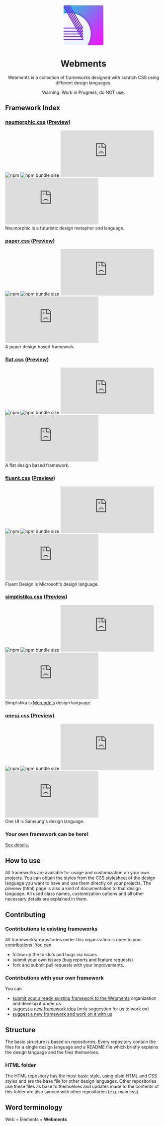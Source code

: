 <p align="center">
  <img alt="webments icon" src="icon.png" width="130px"/>
  <h1 align="center">Webments</h1>
</p>

<p align="center">Webments is a collection of frameworks designed with scratch CSS using different design languages.</p>
<p align="center">Warning: Work in Progress, do NOT use.</p>

## Framework Index

### [neumorphic.css](https://github.com/Webments/neumorphic.css) ([Preview](https://webments.github.io/neumorphic.css/))

![npm](https://img.shields.io/npm/v/webments-neumorphic)
![npm bundle size](https://img.shields.io/bundlephobia/minzip/webments-neumorphic)
[![GitHub stars](https://img.shields.io/github/stars/webments/neumorphic.css?style=social)](https://github.com/Webments/neumorphic.css)
[![GitHub forks](https://img.shields.io/github/forks/webments/neumorphic.css?style=social)](https://github.com/Webments/neumorphic.css/fork)<br>
Neumorphic is a futuristic design metaphor and language.

### [paper.css](https://github.com/Webments/paper.css) ([Preview](https://webments.github.io/paper.css/))

![npm](https://img.shields.io/npm/v/webments-paper)
![npm bundle size](https://img.shields.io/bundlephobia/minzip/webments-paper)
[![GitHub stars](https://img.shields.io/github/stars/webments/paper.css?style=social)](https://github.com/Webments/paper.css)
[![GitHub forks](https://img.shields.io/github/forks/webments/paper.css?style=social)](https://github.com/Webments/paper.css/fork)<br>
A paper design based framework.

### [flat.css](https://github.com/Webments/flat.css) ([Preview](https://webments.github.io/flat.css/))

![npm](https://img.shields.io/npm/v/webments-flat)
![npm bundle size](https://img.shields.io/bundlephobia/minzip/webments-flat)
[![GitHub stars](https://img.shields.io/github/stars/webments/flat.css?style=social)](https://github.com/Webments/flat.css)
[![GitHub forks](https://img.shields.io/github/forks/webments/flat.css?style=social)](https://github.com/Webments/flat.css/fork)<br>
A flat design based framework.

### [fluent.css](https://github.com/Webments/fluent.css) ([Preview](https://webments.github.io/fluent.css/))

![npm](https://img.shields.io/npm/v/webments-oneui)
![npm bundle size](https://img.shields.io/bundlephobia/minzip/webments-fluent)
[![GitHub stars](https://img.shields.io/github/stars/webments/fluent.css?style=social)](https://github.com/Webments/fluent.css)
[![GitHub forks](https://img.shields.io/github/forks/webments/fluent.css?style=social)](https://github.com/Webments/fluent.css/fork)<br>
Fluent Design is Microsoft's design language.

### [simplistika.css](https://github.com/Webments/simplistika.css) ([Preview](https://webments.github.io/simplistika.css/))

![npm](https://img.shields.io/npm/v/webments-simplistika)
![npm bundle size](https://img.shields.io/bundlephobia/minzip/webments-simplistika)
[![GitHub stars](https://img.shields.io/github/stars/webments/simplistika.css?style=social)](https://github.com/Webments/simplistika.css)
[![GitHub forks](https://img.shields.io/github/forks/webments/simplistika.css?style=social)](https://github.com/Webments/simplistika.css/fork)<br>
Simplistika is <a href="https://github.com/mercode-org">Mercode's</a> design language.

### [oneui.css](https://github.com/Webments/oneui.css) ([Preview](https://webments.github.io/oneui.css/))

![npm](https://img.shields.io/npm/v/webments-oneui)
![npm bundle size](https://img.shields.io/bundlephobia/minzip/webments-oneui)
[![GitHub stars](https://img.shields.io/github/stars/webments/oneui.css?style=social)](https://github.com/Webments/oneui.css)
[![GitHub forks](https://img.shields.io/github/forks/webments/oneui.css?style=social)](https://github.com/Webments/oneui.css/fork)<br>
One UI is Samsung's design language.

### Your own framework can be here!

[See details.](#ownframework)

## How to use

All frameworks are available for usage and customization on your own projects. You can obtain the styles from the CSS stylesheet of the design language you want to have and use them directly on your projects. The preview (html) page is also a kind of documentation to that design language. All used class names, customization options and all other necessary details are explained in them.

## Contributing

### Contributions to existing frameworks

All frameworks/repositories under this organization is open to your contributions.
You can

- follow up the to-do's and bugs via issues
- submit your own issues (bug reports and feature requests)
- fork and submit pull requests with your improvements.

### <a name="ownframework"></a>Contributions with your own framework

You can

- [submit your already existing framework to the Webments](https://github.com/Webments/submission/issues/new?assignees=&labels=&template=submit-existing-framework.md&title=) organization and develop it under us
- [suggest a new framework idea](https://github.com/Webments/submission/issues/new?assignees=&labels=&template=submit-framework-idea.md&title=) (only suggestion for us to work on)
- [suggest a new framework and work on it with us](https://github.com/Webments/submission/issues/new?assignees=&labels=&template=submit-framework-idea-to-work-with-us.md&title=)

## Structure

The basic structure is based on repositories. Every repository contain the files for a single design language and a README file which briefly explains the design language and the files themselves.

### HTML folder

The HTML repository has the most basic style, using plain HTML and CSS styles and are the base file for other design languages. Other repositories use these files as base to themselves and updates made to the contents of this folder are also synced with other repositories (e.g. main.css).

## Word terminology

Web + Elements = **Webments**
